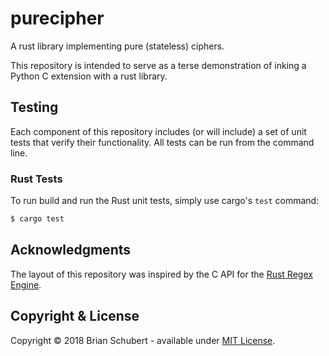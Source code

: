 # purecipher

A rust library implementing pure (stateless) ciphers.

This repository is intended to serve as a terse demonstration of
inking a Python C extension with a rust library. 

## Testing
Each component of this repository includes (or will include) a set of
unit tests that verify their functionality. All tests can be run from 
the command line.

### Rust Tests
To run build and run the Rust unit tests, simply use cargo's `test` command:
```bash
$ cargo test
```

## Acknowledgments
The layout of this repository was inspired by the C API for the [Rust Regex Engine][rure].

## Copyright & License
Copyright &copy; 2018 Brian Schubert - available under [MIT License][license].

[rure]: https://github.com/rust-lang/regex/tree/master/regex-capi
[license]: ./LICENSE